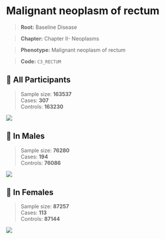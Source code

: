 # Malignant neoplasm of rectum

> **Root:** Baseline Disease  

> **Chapter:** Chapter II- Neoplasms  

> **Phenotype:** Malignant neoplasm of rectum  

> **Code:** `C3_RECTUM`

## 🧪 All Participants  
> Sample size: **163537**  
> Cases: **307**  
> Controls: **163230**
<img src="/Disease/Figures/ALL/Baseline/C3_RECTUM.png"/>
<CsvTable src="/Disease/Data/ALL/Baseline/LG_C3_RECTUM.csv" label="🔍 View full results" />

## 👨 In Males  
> Sample size: **76280**  
> Cases: **194**  
> Controls: **76086**
<img src="/Disease/Figures/Male/Baseline/C3_RECTUM.png"/>
<CsvTable src="/Disease/Data/Male/Baseline/LG_C3_RECTUM.csv" label="🔍 View full results" />

## 👩 In Females  
> Sample size: **87257**  
> Cases: **113**  
> Controls: **87144**
<img src="/Disease/Figures/Female/Baseline/C3_RECTUM.png"/>
<CsvTable src="/Disease/Data/Female/Baseline/LG_C3_RECTUM.csv" label="🔍 View full results" />
